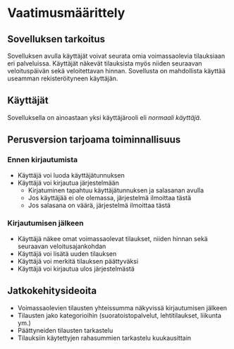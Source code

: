 # Vaatimusmäärittely
## Sovelluksen tarkoitus
Sovelluksen avulla käyttäjät voivat seurata omia voimassaolevia tilauksiaan eri palveluissa. Käyttäjät näkevät tilauksista myös niiden seuraavan veloituspäivän sekä veloitettavan hinnan. Sovellusta on mahdollista käyttää useamman rekisteröityneen käyttäjän.

## Käyttäjät
Sovelluksella on ainoastaan yksi käyttäjärooli eli *normaali käyttäjä*.

## Perusversion tarjoama toiminnallisuus
### Ennen kirjautumista
- Käyttäjä voi luoda käyttäjätunnuksen
- Käyttäjä voi kirjautua järjestelmään
	- Kirjatuminen tapahtuu käyttäjätunnuksen ja salasanan avulla
	- Jos käyttäjää ei ole olemassa, järjestelmä ilmoittaa tästä
	- Jos salasana on väärä, järjestelmä ilmoittaa tästä

### Kirjautumisen jälkeen
- Käyttäjä näkee omat voimassaolevat tilaukset, niiden hinnan sekä seuraavan veloitusajankohdan
- Käyttäjä voi lisätä uuden tilauksen
- Käyttäjä voi merkitä tilauksen päättyväksi
- Käyttäjä voi kirjautua ulos järjestelmästä

## Jatkokehitysideoita
- Voimassaolevien tilausten yhteissumma näkyvissä kirjautumisen jälkeen
- Tilausten jako kategorioihin (suoratoistopalvelut, lehtitilaukset, liikunta ym.)
- Päättyneiden tilausten tarkastelu
- Tilauksiin käytettyjen rahasummien tarkastelu kuukausittain
